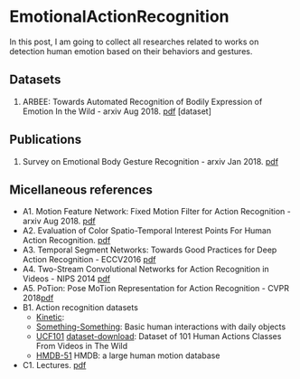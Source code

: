 # EmotionalActionRecognition
In this post, I am going to collect all researches related to works on detection human emotion based on their behaviors and gestures.
## Datasets
1. ARBEE:  Towards  Automated  Recognition  of  Bodily Expression of Emotion In the Wild - arxiv Aug 2018. [pdf](https://arxiv.org/pdf/1808.09568.pdf) [dataset]
## Publications
1. Survey on Emotional Body Gesture Recognition - arxiv Jan 2018. [pdf](https://arxiv.org/pdf/1801.07481.pdf)
## Micellaneous references
* A1. Motion Feature Network: Fixed Motion Filter for Action Recognition - arxiv Aug 2018. [pdf](https://arxiv.org/pdf/1807.10037.pdf)
* A2. Evaluation of Color Spatio-Temporal Interest Points For Human Action Recognition. [pdf](https://staff.fnwi.uva.nl/th.gevers/pub/GeversTIP14-1.pdf)
* A3. Temporal Segment Networks: Towards Good Practices for Deep Action Recognition - ECCV2016 [pdf](https://arxiv.org/pdf/1608.00859.pdf)
* A4. Two-Stream Convolutional Networks for Action Recognition in Videos - NIPS 2014 [pdf](https://papers.nips.cc/paper/5353-two-stream-convolutional-networks-for-action-recognition-in-videos.pdf)
* A5. PoTion: Pose MoTion Representation for Action Recognition - CVPR 2018[pdf](https://hal.inria.fr/hal-01764222/document)
* B1. Action recognition datasets 
  - [Kinetic](https://deepmind.com/research/open-source/open-source-datasets/kinetics/): 
  - [Something-Something](https://20bn.com/datasets/something-something): Basic human interactions with daily objects
  - [UCF101](https://arxiv.org/pdf/1212.0402.pdf) [dataset-download](http://crcv.ucf.edu/data/UCF101.php): Dataset of 101 Human Actions Classes From Videos in The Wild
  - [HMDB-51](http://serre-lab.clps.brown.edu/resource/hmdb-a-large-human-motion-database/) HMDB: a large human motion database
* C1. Lectures. [pdf](http://6.869.csail.mit.edu/fa17/lecture/lecture23activity_recognition.pdf)
